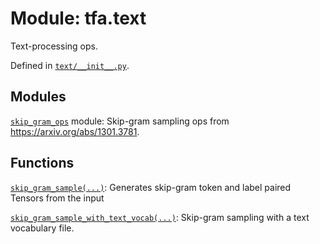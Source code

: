 <div itemscope itemtype="http://developers.google.com/ReferenceObject">
<meta itemprop="name" content="tfa.text" />
<meta itemprop="path" content="Stable" />
</div>

# Module: tfa.text

Text-processing ops.



Defined in [`text/__init__.py`](https://github.com/tensorflow/addons/tree/0.4-release/tensorflow_addons/text/__init__.py).

<!-- Placeholder for "Used in" -->


## Modules

[`skip_gram_ops`](../tfa/text/skip_gram_ops.md) module: Skip-gram sampling ops from https://arxiv.org/abs/1301.3781.

## Functions

[`skip_gram_sample(...)`](../tfa/text/skip_gram_sample.md): Generates skip-gram token and label paired Tensors from the input

[`skip_gram_sample_with_text_vocab(...)`](../tfa/text/skip_gram_sample_with_text_vocab.md): Skip-gram sampling with a text vocabulary file.

